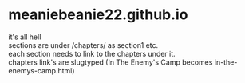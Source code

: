 # meaniebeanie22.github.io
it's all hell  
sections are under /chapters/ as section1 etc.  
each section needs to link to the chapters under it.  
chapters link's are slugtyped (In The Enemy's Camp becomes in-the-enemys-camp.html)  
